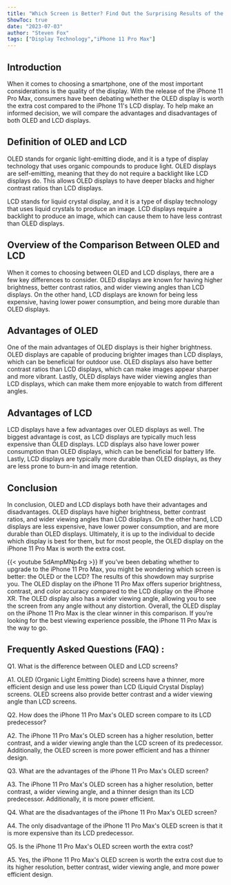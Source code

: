```yaml
---
title: "Which Screen is Better? Find Out the Surprising Results of the iPhone 11 Pro Max OLED vs LCD Showdown!"
ShowToc: true 
date: "2023-07-03"
author: "Steven Fox" 
tags: ["Display Technology","iPhone 11 Pro Max"]
---
```

## Introduction

When it comes to choosing a smartphone, one of the most important considerations is the quality of the display. With the release of the iPhone 11 Pro Max, consumers have been debating whether the OLED display is worth the extra cost compared to the iPhone 11's LCD display. To help make an informed decision, we will compare the advantages and disadvantages of both OLED and LCD displays.

## Definition of OLED and LCD

OLED stands for organic light-emitting diode, and it is a type of display technology that uses organic compounds to produce light. OLED displays are self-emitting, meaning that they do not require a backlight like LCD displays do. This allows OLED displays to have deeper blacks and higher contrast ratios than LCD displays.

LCD stands for liquid crystal display, and it is a type of display technology that uses liquid crystals to produce an image. LCD displays require a backlight to produce an image, which can cause them to have less contrast than OLED displays.

## Overview of the Comparison Between OLED and LCD

When it comes to choosing between OLED and LCD displays, there are a few key differences to consider. OLED displays are known for having higher brightness, better contrast ratios, and wider viewing angles than LCD displays. On the other hand, LCD displays are known for being less expensive, having lower power consumption, and being more durable than OLED displays.

## Advantages of OLED

One of the main advantages of OLED displays is their higher brightness. OLED displays are capable of producing brighter images than LCD displays, which can be beneficial for outdoor use. OLED displays also have better contrast ratios than LCD displays, which can make images appear sharper and more vibrant. Lastly, OLED displays have wider viewing angles than LCD displays, which can make them more enjoyable to watch from different angles.

## Advantages of LCD

LCD displays have a few advantages over OLED displays as well. The biggest advantage is cost, as LCD displays are typically much less expensive than OLED displays. LCD displays also have lower power consumption than OLED displays, which can be beneficial for battery life. Lastly, LCD displays are typically more durable than OLED displays, as they are less prone to burn-in and image retention.

## Conclusion

In conclusion, OLED and LCD displays both have their advantages and disadvantages. OLED displays have higher brightness, better contrast ratios, and wider viewing angles than LCD displays. On the other hand, LCD displays are less expensive, have lower power consumption, and are more durable than OLED displays. Ultimately, it is up to the individual to decide which display is best for them, but for most people, the OLED display on the iPhone 11 Pro Max is worth the extra cost.

{{< youtube 5dAmpMNp4rg >}} 
If you’ve been debating whether to upgrade to the iPhone 11 Pro Max, you might be wondering which screen is better: the OLED or the LCD? The results of this showdown may surprise you. The OLED display on the iPhone 11 Pro Max offers superior brightness, contrast, and color accuracy compared to the LCD display on the iPhone XR. The OLED display also has a wider viewing angle, allowing you to see the screen from any angle without any distortion. Overall, the OLED display on the iPhone 11 Pro Max is the clear winner in this comparison. If you’re looking for the best viewing experience possible, the iPhone 11 Pro Max is the way to go.

## Frequently Asked Questions (FAQ) :
Q1. What is the difference between OLED and LCD screens?

A1. OLED (Organic Light Emitting Diode) screens have a thinner, more efficient design and use less power than LCD (Liquid Crystal Display) screens. OLED screens also provide better contrast and a wider viewing angle than LCD screens.

Q2. How does the iPhone 11 Pro Max's OLED screen compare to its LCD predecessor?

A2. The iPhone 11 Pro Max's OLED screen has a higher resolution, better contrast, and a wider viewing angle than the LCD screen of its predecessor. Additionally, the OLED screen is more power efficient and has a thinner design.

Q3. What are the advantages of the iPhone 11 Pro Max's OLED screen?

A3. The iPhone 11 Pro Max's OLED screen has a higher resolution, better contrast, a wider viewing angle, and a thinner design than its LCD predecessor. Additionally, it is more power efficient.

Q4. What are the disadvantages of the iPhone 11 Pro Max's OLED screen?

A4. The only disadvantage of the iPhone 11 Pro Max's OLED screen is that it is more expensive than its LCD predecessor.

Q5. Is the iPhone 11 Pro Max's OLED screen worth the extra cost?

A5. Yes, the iPhone 11 Pro Max's OLED screen is worth the extra cost due to its higher resolution, better contrast, wider viewing angle, and more power efficient design.


